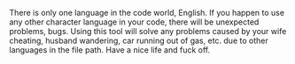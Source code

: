 There is only one language in the code world, English. If you happen to use any other character language in your code, there will be unexpected problems, bugs. Using this tool will solve any problems caused by your wife cheating, husband wandering, car running out of gas, etc. due to other languages in the file path. Have a nice life and fuck off.